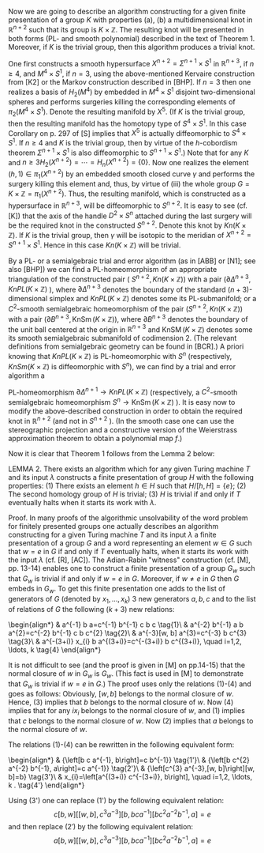 Now we are going to describe an algorithm constructing for a given finite presentation of a group $K$ with properties (a), (b) a multidimensional knot in $\mathbb{R}^{n+2}$ such that its group is $K \times \mathbb{Z}$. The resulting knot will be presented in both forms (PL- and smooth polynomial) described in the text of Theorem 1. Moreover, if $K$ is the trivial group, then this algorithm produces a trivial knot.

One first constructs a smooth hypersurface $X^{n+2}=\Sigma^{n+1} \times S^{1}$ in $\mathbb{R}^{n+3}$, if $n \geq 4$, and $M^{4} \times S^{1}$, if $n=3$, using the above-mentioned Kervaire construction from [K2] or the Markov construction described in [BHP]. If $n=3$ then one realizes a basis of $H_{2}\left(M^{4}\right)$ by embedded in $M^{4} \times S^{1}$ disjoint two-dimensional spheres and performs surgeries killing the corresponding elements of $\pi_{2}\left(M^{4} \times S^{1}\right)$. Denote the resulting manifold by $X^{5}$. (If $K$ is the trivial group, then the resulting manifold has the homotopy type of $S^{4} \times S^{1}$. In this case Corollary on p. 297 of [S] implies that $X^{5}$ is actually diffeomorphic to $S^{4} \times S^{1}$. If $n \geq 4$ and $K$ is the trivial group, then by virtue of the $h$-cobordism theorem $\Sigma^{n+1} \times S^{1}$ is also diffeomorphic to $S^{n+1} \times S^{1}$.) Note that for any $K$ and $n \geq 3 H_{2}\left(X^{n+2}\right)=\cdots=H_{n}\left(X^{n+2}\right)=\{0\}$. Now one realizes the element $(h, 1) \in \pi_{1}\left(X^{n+2}\right)$ by an embedded smooth closed curve $\gamma$ and performs the surgery killing this element and, thus, by virtue of (iii) the whole group $G=K \times \mathbb{Z}=\pi_{1}\left(X^{n+2}\right)$. Thus, the resulting manifold, which is constructed as a hypersurface in $\mathbb{R}^{n+3}$, will be diffeomorphic to $S^{n+2}$. It is easy to see (cf. [K]) that the axis of the handle $D^{2} \times S^{n}$ attached during the last surgery will be the required knot in the constructed $S^{n+2}$. Denote this knot by $K n(K \times \mathbb{Z})$. If $K$ is the trivial group, then $\gamma$ will be isotopic to the meridian of $X^{n+2}=S^{n+1} \times S^{1}$. Hence in this case $K n(K \times \mathbb{Z})$ will be trivial.

By a PL- or a semialgebraic trial and error algorithm (as in [ABB] or [N1]; see also [BHP]) we can find a PL-homeomorphism of an appropriate triangulation of the constructed pair ( $\left.S^{n+2}, K n(K \times \mathbb{Z})\right)$ with a pair $\left(\partial \Delta^{n+3}, K n P L(K \times \mathbb{Z})\right.$ ), where $\partial \Delta^{n+3}$ denotes the boundary of the standard $(n+3)$-dimensional simplex and $K n P L(K \times \mathbb{Z})$ denotes some its PL-submanifold; or a $C^{2}$-smooth semialgebraic homeomorphism of the pair $\left(S^{n+2}, K n(K \times \mathbb{Z})\right)$ with a pair $\left(\partial B^{n+3}, \operatorname{KnSm}(K \times \mathbb{Z})\right)$, where $\partial B^{n+3}$ denotes the boundary of the unit ball centered at the origin in $\mathbb{R}^{n+3}$ and $\operatorname{KnSM}(K \times \mathbb{Z})$ denotes some its smooth semialgebraic submanifold of codimension 2. (The relevant definitions from semialgebraic geometry can be found in [BCR].) A priori knowing that $K n P L(K \times \mathbb{Z})$ is PL-homeomorphic with $S^{n}$ (respectively, $K n S m(K \times \mathbb{Z})$ is diffeomorphic with $S^{n}$), we can find by a trial and error algorithm a

PL-homeomorphism $\partial \Delta^{n+1} \rightarrow K n P L(K \times \mathbb{Z})$ (respectively, a $C^{2}$-smooth semialgebraic homeomorphism $S^{n} \rightarrow \operatorname{KnSm}(K \times \mathbb{Z})$ ). It is easy now to modify the above-described construction in order to obtain the required knot in $\mathbb{R}^{n+2}$ (and not in $S^{n+2}$ ). (In the smooth case one can use the stereographic projection and a constructive version of the Weierstrass approximation theorem to obtain a polynomial map $f$.)

Now it is clear that Theorem 1 follows from the Lemma 2 below:

LEMMA 2. There exists an algorithm which for any given Turing machine $T$ and its input $\lambda$ constructs a finite presentation of group $H$ with the following properties: (1) There exists an element $h \in H$ such that $H /[h, H]=\{e\}$; (2) The second homology group of $H$ is trivial; (3) $H$ is trivial if and only if $T$ eventually halts when it starts its work with $\lambda$.

Proof. In many proofs of the algorithmic unsolvability of the word problem for finitely presented groups one actually describes an algorithm constructing for a given Turing machine $T$ and its input $\lambda$ a finite presentation of a group $G$ and a word representing an element $w \in G$ such that $w=e$ in $G$ if and only if $T$ eventually halts, when it starts its work with the input $\lambda$ (cf. [R], [AC]). The Adian-Rabin "witness" construction (cf. [M], pp. 13-14) enables one to construct a finite presentation of a group $G_{w}$ such that $G_{w}$ is trivial if and only if $w=e$ in $G$. Moreover, if $w \neq e$ in $G$ then $G$ embeds in $G_{w}$. To get this finite presentation one adds to the list of generators of $G$ (denoted by $x_{1}, \ldots, x_{k}$) 3 new generators $a, b, c$ and to the list of relations of $G$ the following $(k+3)$ new relations:


\begin{align*}
& a^{-1} b a=c^{-1} b^{-1} c b c  \tag{1}\\
& a^{-2} b^{-1} a b a^{2}=c^{-2} b^{-1} c b c^{2}  \tag{2}\\
& a^{-3}[w, b] a^{3}=c^{-3} b c^{3}  \tag{3}\\
& a^{-(3+i)} x_{i} b a^{(3+i)}=c^{-(3+i)} b c^{(3+i)}, \quad i=1,2, \ldots, k \tag{4}
\end{align*}


It is not difficult to see (and the proof is given in [M] on pp.14-15) that the normal closure of $w$ in $G_{w}$ is $G_{w}$. (This fact is used in [M] to demonstrate that $G_{w}$ is trivial if $w=e$ in $G$.) The proof uses only the relations (1)-(4) and goes as follows: Obviously, $[w, b]$ belongs to the normal closure of $w$. Hence, (3) implies that $b$ belongs to the normal closure of $w$. Now (4) implies that for any $i x_{i}$ belongs to the normal closure of $w$, and (1) implies that $c$ belongs to the normal closure of $w$. Now (2) implies that $a$ belongs to the normal closure of $w$.

The relations (1)-(4) can be rewritten in the following equivalent form:


\begin{align*}
& {\left[b c a^{-1}, b\right]=c b^{-1}}  \tag{1'}\\
& {\left[b c^{2} a^{-2} b^{-1}, a\right]=c a^{-1}}  \tag{2'}\\
& {\left[c^{3} a^{-3},[w, b]\right][w, b]=b}  \tag{3'}\\
& x_{i}=\left[a^{(3+i)} c^{-(3+i)}, b\right], \quad i=1,2, \ldots, k . \tag{4'}
\end{align*}


Using (3') one can replace (1') by the following equivalent relation:
$$c[b, w]\left[[w, b], c^{3} a^{-3}\right]\left[b, b c a^{-1}\right]\left[b c^2 a^{-2} b^{-1}, a\right]=e\tag{1''}$$
and then replace $\left(2'\right)$ by the following equivalent relation:
$$a[b, w]\left[[w, b], c^{3} a^{-3}\right]\left[b, b c a^{-1}\right]\left[b c^{2} a^{-2} b^{-1}, a\right]=e \tag{2''}$$
